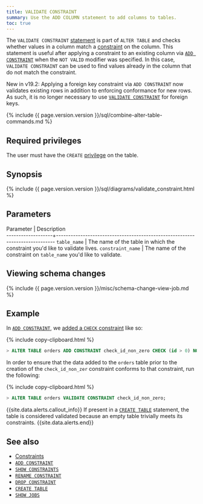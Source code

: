 ```yaml
---
title: VALIDATE CONSTRAINT
summary: Use the ADD COLUMN statement to add columns to tables.
toc: true
---
```


The `VALIDATE CONSTRAINT` [statement](sql-statements.html) is part of `ALTER TABLE` and checks whether values in a column match a [constraint](constraints.html) on the column. This statement is useful after applying a constraint to an existing column via [`ADD CONSTRAINT`](add-constraint.html) when the `NOT VALID` modifier was specified. In this case, `VALIDATE CONSTRAINT` can be used to find values already in the column that do not match the constraint.

<span class="version-tag">New in v19.2:</span> Applying a foreign key constraint via `ADD CONSTRAINT` now validates existing rows in addition to enforcing conformance for new rows. As such, it is no longer necessary to use [`VALIDATE CONSTRAINT`](validate-constraint.html) for foreign keys.

{% include {{ page.version.version }}/sql/combine-alter-table-commands.md %}

## Required privileges

The user must have the `CREATE` [privilege](authorization.html#assign-privileges) on the table.

## Synopsis

<div>
  {% include {{ page.version.version }}/sql/diagrams/validate_constraint.html %}
</div>

## Parameters

 Parameter         | Description                                                                 
-------------------+-----------------------------------------------------------------------------
 `table_name`      | The name of the table in which the constraint you'd like to validate lives.
 `constraint_name` | The name of the constraint on `table_name` you'd like to validate.          

## Viewing schema changes

{% include {{ page.version.version }}/misc/schema-change-view-job.md %}

## Example

In [`ADD CONSTRAINT`](add-constraint.html), we [added a `CHECK` constraint](add-constraint.html#add-a-check-constraint) like so:

{% include copy-clipboard.html %}
~~~ sql
> ALTER TABLE orders ADD CONSTRAINT check_id_non_zero CHECK (id > 0) NOT VALID;
~~~

In order to ensure that the data added to the `orders` table prior to the creation of the `check_id_non_zer` constraint conforms to that constraint, run the following:

{% include copy-clipboard.html %}
~~~ sql
> ALTER TABLE orders VALIDATE CONSTRAINT check_id_non_zero;
~~~

{{site.data.alerts.callout_info}}
If present in a [`CREATE TABLE`](create-table.html) statement, the table is considered validated because an empty table trivially meets its constraints.
{{site.data.alerts.end}}

## See also

- [Constraints](constraints.html)
- [`ADD CONSTRAINT`](add-constraint.html)
- [`SHOW CONSTRAINTS`](show-constraints.html)
- [`RENAME CONSTRAINT`](rename-constraint.html)
- [`DROP CONSTRAINT`](drop-constraint.html)
- [`CREATE TABLE`](create-table.html)
- [`SHOW JOBS`](show-jobs.html)
